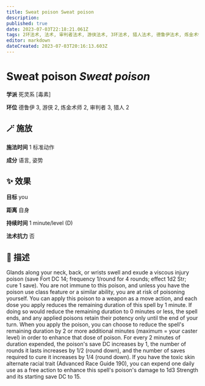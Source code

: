 ```yaml
---
title: Sweat poison Sweat poison
description: 
published: true
date: 2023-07-03T22:18:21.061Z
tags: 2环法术, 法术, 审判者法术, 游侠法术, 3环法术, 猎人法术, 德鲁伊法术, 炼金术师法术, 死灵系, 毒素
editor: markdown
dateCreated: 2023-07-03T20:16:13.603Z
---
```


# **Sweat poison** *Sweat poison*

**学派** 死灵系 \[毒素\] 

**环位** 德鲁伊 3, 游侠 2, 炼金术师 2, 审判者 3, 猎人 2

## 🪄 施放

**施法时间** 1 标准动作

**成分** 语言, 姿势

## ✨ 效果 

**目标** you 

**距离** 自身  

**持续时间** 1 minute/level (D) 

**法术抗力** 否

## 📖 描述

Glands along your neck, back, or wrists swell and exude a viscous injury poison (save Fort DC 14; frequency 1/round for 4 rounds; effect 1d2 Str; cure 1 save). You are not immune to this poison, and unless you have the poison use class feature or a similar ability, you are at risk of poisoning yourself. You can apply this poison to a weapon as a move action, and each dose you apply reduces the remaining duration of this spell by 1 minute. If doing so would reduce the remaining duration to 0 minutes or less, the spell ends, and any applied poisons retain their potency only until the end of your turn.  When you apply the poison, you can choose to reduce the spell's remaining duration by 2 or more additional minutes (maximum = your caster level) in order to enhance that dose of poison. For every 2 minutes of duration expended, the poison's save DC increases by 1, the number of rounds it lasts increases by 1/2 (round down), and the number of saves required to cure it increases by 1/4 (round down). If you have the toxic skin alternate racial trait (Advanced Race Guide 190), you can expend one daily use as a free action to enhance this spell's poison's damage to 1d3 Strength and its starting save DC to 15.
    